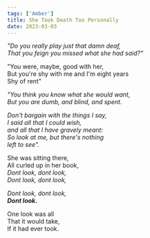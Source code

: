 ```yaml
---
tags: ['Amber']
title: She Took Death Too Personally
date: 2023-03-03
---
```


*"Do you really play just that damn deaf,*  
*That you feign you missed what she had said?"*

"You were, maybe, good with her,  
But you're shy with me and I'm eight years  
Shy of rent"

*"You think you know what she would want,*  
*But you are dumb, and blind, and spent.*

*Don't bargain with the things I say,*  
*I said all that I could wish,*  
*and all that I have gravely meant:*  
*So look at me, but there's nothing*  
*left to see".*

She was sitting there,  
All curled up in her book,  
*Dont look, dont look,*  
*Dont look, dont look,*

*Dont look, dont look,*  
***Dont look.***

One look was all  
That it would take,  
If it had ever took.
